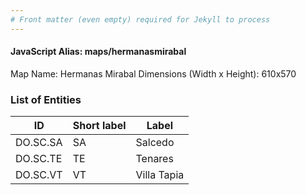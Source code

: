 ```yaml
---
# Front matter (even empty) required for Jekyll to process
---
```


#### JavaScript Alias: maps/hermanasmirabal

Map Name: Hermanas Mirabal
Dimensions (Width x Height): 610x570





### List of Entities

ID | Short label | Label
---|---|---|
DO.SC.SA|SA|Salcedo
DO.SC.TE|TE|Tenares
DO.SC.VT|VT|Villa Tapia